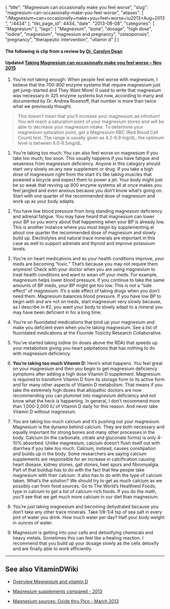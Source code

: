 {
    "title": "Magnesium can occasionally make you feel worse",
    "slug": "magnesium-can-occasionally-make-you-feel-worse",
    "aliases": [
        "/Magnesium+can+occasionally+make+you+feel+worse+\u2013+Aug+2013",
        "/4434"
    ],
    "tiki_page_id": 4434,
    "date": "2013-08-08",
    "categories": [
        "Magnesium"
    ],
    "tags": [
        "Magnesium",
        "bone",
        "dosage",
        "high dose",
        "iodine",
        "magnesium",
        "magnesium and pregnancy",
        "osteoporosis",
        "pregnancy",
        "therapeutic intervention",
        "vitamin d"
    ]
}


#### The following is clip from a review by [Dr. Carolyn Dean](http://www.nutritionalmagnesium.org/magnesium-and-osteoporosis-maintaining-bone-integrity/%20)

#### Updated [Taking Magnesium can occasionally make you feel worse – Nov 2015](/posts/taking-magnesium-can-occasionally-make-you-feel-worse)

1. You’re not taking enough: When people feel worse with magnesium, I believe that the 700-800 enzyme systems that require magnesium just get jump-started and They Want More! (I used to write that magnesium was necessary in 325 enzyme systems but now, according to many and documented by Dr. Andrea Rosenoff, that number is more than twice what we previously thought.

> This doesn’t mean that you’ll increase your magnesium ad infinitum! You will reach a saturation point of your magnesium stores and will be able to decrease your magnesium intake. To determine your magnesium saturation point, get a Magnesium RBC (Red Blood Cell Count) test. The range is usually given as 4.2-6.9 mg/dL; the optimum level is between 6.0-6.5mg/dL.

1. You’re taking too much: You can also feel worse on magnesium if you take too much, too soon. This usually happens if you have fatigue and weakness from magnesium deficiency. Anyone in this category should start very slowly on any new supplement or drug. If you take a high dose of magnesium right from the start it’s like taking muscles that powered a bicycle and expect them to power a jet. Your body might just be so weak that revving up 800 enzyme systems all at once makes you feel jangled and even anxious because you don’t know what’s going on. Start with one quarter of the recommended dose of magnesium and work up as your body adapts.

1. You have low blood pressure from long standing magnesium deficiency and adrenal fatigue. You may have heard that magnesium can lower your BP so you worry about that happening when your BP is already low. This is another instance where you must begin by supplementing at about one quarter the recommended dose of magnesium and slowly build up. Electrolytes and natural trace minerals are important in this case as well to support adrenals and thyroid and improve potassium levels.

1. You’re on heart medications and as your health conditions improve, your meds are becoming “toxic.” That’s because you may not require them anymore! Check with your doctor when you are using magnesium to treat health conditions and want to wean off your meds. For example, magnesium helps lower blood pressure. If you continue to take the same amounts of BP meds, your BP might get too low. This is not a “side effect” of magnesium. It’s a side effect of taking drugs when you don’t need them. Magnesium balances blood pressure. If you have low BP to begin with and are not on meds, start magnesium very slowly because, as I describe in #2, you want your body to slowly adapt to a mineral you may have been deficient in for a long time.

1. You’re on fluoridated medications that bind up your magnesium and make you deficient even when you’re taking magnesium. See a list of fluoridated medications at the Fluoride Toxicity Research Collaborative.

1. You’ve started taking iodine (in doses above the RDA) that speeds up your metabolism giving you heart palpitations that has nothing to do with magnesium deficiency.

1.  **You’re taking too much Vitamin D:**  Here’s what happens. You feel great on your magnesium and then you begin to get magnesium deficiency symptoms after adding a high dose Vitamin D supplement. Magnesium is required to transform Vitamin D from its storage form to its active form and for many other aspects of Vitamin D metabolism. That means if you take the extremely high doses that allopathic doctors are now recommending you can plummet into magnesium deficiency and not know what the heck is happening. In general, I don’t recommend more than 1,000-2,000 IU of Vitamin D daily for this reason. And never take Vitamin D without magnesium.

1. You are taking too much calcium and it’s pushing out your magnesium. Magnesium is the dynamo behind calcium. They are both necessary and equally important for strong bones and many other processes in the body. Calcium (in the carbonate, citrate and gluconate forms) is only 4-10% absorbed. Unlike magnesium, calcium doesn’t flush itself out with diarrhea if you take too much. Calcium, instead, causes constipation and builds up in the body. Some researchers are saying calcium supplements are responsible for an increase in calcification causing heart disease, kidney stones, gall stones, heel spurs and fibromyalgia. Part of that buildup has to do with the fact that few people take magnesium with their calcium. It also has to do with the type of calcium taken. What’s the solution? We should try to get as much calcium as we possibly can from food sources. Go to The World’s Healthiest Foods, type in calcium to get a list of calcium-rich foods. If you do the math, you’ll see that we get much more calcium in our diet than magnesium.

1. You’re just taking magnesium and becoming dehydrated because you don’t take any other trace minerals. Take 1/8-1/4 tsp of sea salt in every pint of water you drink. How much water per day? Half your body weight in ounces of water.

1. Magnesium is getting into your cells and detoxifying chemicals and heavy metals. Sometimes this can feel like a healing reaction. I recommend that you build up your dosage slowly as the cells detoxify and are finally able to work efficiently.

---

## See also VitaminDWiki

* [Overview Magnesium and vitamin D](/posts/overview-magnesium-and-vitamin-d)

* [Magnesium supplements compared - 2013](/posts/magnesium-supplements-compared-2013)

* [Magnesium sources: Oxide thru Pico - March 2013](/posts/magnesium-sources-oxide-thru-pico)